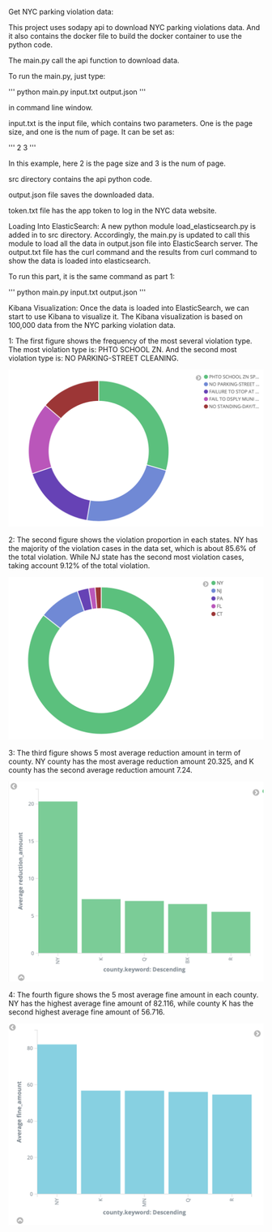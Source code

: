 Get NYC parking violation data:

This project uses sodapy api to download NYC parking violations data. And it also contains the docker file to build the docker container to use the python code.

The main.py call the api function to download data. 


To run the main.py, just type:

'''
python main.py input.txt output.json
'''

in command line window.

input.txt is the input file, which contains two parameters. One is the page size, and one is the num of page. It can be set as:

'''
2 3
'''

In this example, here 2 is the page size and 3 is the num of page.

src directory contains the api python code.

output.json file saves the downloaded data.

token.txt file has the app token to log in the NYC data website.

Loading Into ElasticSearch:
A new python module load_elasticsearch.py is added in to src directory. Accordingly, the main.py is updated to call this module to load all the data in output.json file into ElasticSearch server. The output.txt file has the curl command and the results from curl command to show the data is loaded into elasticsearch. 

To run this part, it is the same command as part 1:

'''
python main.py input.txt output.json
'''

Kibana Visualization:
Once the data is loaded into ElasticSearch, we can start to use Kibana to visualize it. The Kibana visualization is based on 100,000 data from the NYC parking violation data.

1: The first figure shows the frequency of the most several violation type. The most violation type is: PHTO SCHOOL ZN. And the second most violation type is: NO PARKING-STREET CLEANING.

![scrnshot](https://raw.githubusercontent.com/SherlockZhang/bigdata-project1/master/violation_type.png)

2: The second figure shows the violation proportion in each states. NY has the majority of the violation cases in the data set, which is about 85.6% of the total violation. While NJ state has the second most violation cases, taking account 9.12% of the total violation.

![scrnshot](https://raw.githubusercontent.com/SherlockZhang/bigdata-project1/master/state.png)

3: The third figure shows 5 most average reduction amount in term of county. NY county has the most average reduction amount 20.325, and K county has the second average reduction amount 7.24.

![scrnshot](https://raw.githubusercontent.com/SherlockZhang/bigdata-project1/master/reduction_amount.png)

4: The fourth figure shows the 5 most average fine amount in each county. NY has the highest average fine amount of 82.116, while county K has the second highest average fine amount of 56.716.

![scrnshot](https://raw.githubusercontent.com/SherlockZhang/bigdata-project1/master/fine_amount.png)

